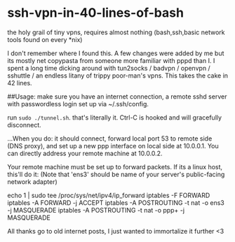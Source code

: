 # ssh-vpn-in-40-lines-of-bash
the holy grail of tiny vpns, requires almost nothing (bash,ssh,basic network tools found on every *nix)


I don't remember where I found this. A few changes were added by me but its mostly net copypasta from someone more familiar with pppd than I.  I spent a long time dicking around with tun2socks / badvpn / openvpn / sshuttle / an endless litany of trippy poor-man's vpns.  This takes the cake in 42 lines.

##Usage:
make sure you have an internet connection, a remote sshd server with passwordless login set up via ~/.ssh/config.

run `sudo ./tunnel.sh`. that's literally it. Ctrl-C is hooked and will gracefully disconnect.

...When you do:
it should connect, forward local port 53 to remote side (DNS proxy), and set up a new ppp interface on local side at 10.0.0.1.  You can directly address your remote machine at 10.0.0.2.  

Your remote machine must be set up to forward packets.  If its a linux host, this'll do it:
(Note that 'ens3' should be name of your server's public-facing network adapter)

echo 1 | sudo tee /proc/sys/net/ipv4/ip_forward
iptables -F FORWARD
iptables -A FORWARD -j ACCEPT
iptables -A POSTROUTING -t nat -o ens3 -j MASQUERADE
iptables -A POSTROUTING -t nat -o ppp+ -j MASQUERADE

All thanks go to old internet posts, I just wanted to immortalize it further <3

